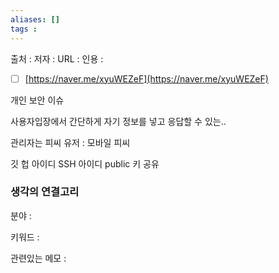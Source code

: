 ```yaml
---
aliases: []
tags : 
---
```


출처 :
저자 :
URL : 
인용 : 

- [ ] [https://naver.me/xyuWEZeF](https://naver.me/xyuWEZeF)

개인 보안 이슈

사용자입장에서 간단하게 자기 정보를 넣고 응답할 수 있는..

관리자는 피씨 
유저 : 모바일 피씨

깃 헙 아이디
SSH 아이디 public 키 공유



### 생각의 연결고리
분야 :

키워드 :

관련있는 메모 :
